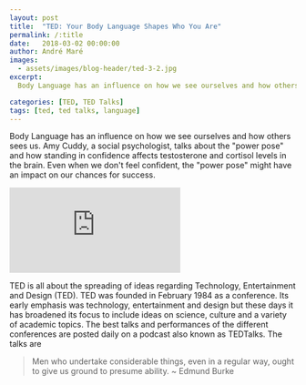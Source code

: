 ```yaml
---
layout: post
title:  "TED: Your Body Language Shapes Who You Are"
permalink: /:title
date:   2018-03-02 00:00:00
author: André Maré
images:
  - assets/images/blog-header/ted-3-2.jpg
excerpt:
  Body Language has an influence on how we see ourselves and how others sees us. Amy Cuddy, a social psychologist, talks about the "power pose" and how standing in confidence affects testosterone and cortisol levels in the brain. Even when we don't feel confident, the "power pose" might have an impact on our chances for success.

categories: [TED, TED Talks]
tags: [ted, ted talks, language]
---
```


Body Language has an influence on how we see ourselves and how others sees us. Amy Cuddy, a social psychologist, talks about the "power pose" and how standing in confidence affects testosterone and cortisol levels in the brain. Even when we don't feel confident, the "power pose" might have an impact on our chances for success.

<div class="container">
<iframe src="https://www.youtube.com/embed/Ks-_Mh1QhMc?rel=0" frameborder="0" allow="autoplay; encrypted-media" allowfullscreen class="video"></iframe>
</div>

TED is all about the spreading of ideas regarding Technology, Entertainment and Design (TED). TED was founded in February 1984 as a conference. Its early emphasis was technology, entertainment and design but these days it has broadened its focus to include ideas on science, culture and a variety of academic topics. The best talks and performances of the different conferences are posted daily on a podcast also known as TEDTalks. The talks are

> Men who undertake considerable things, even in a regular way, ought to give us ground to presume ability. ~ Edmund Burke
